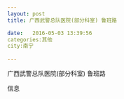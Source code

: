 ```yaml
--- 
layout: post 
title: 广西武警总队医院(部分科室) 鲁班路

date:   2016-05-03 13:39:56 
categories:其他  
city:南宁
  
--- 
```

   
广西武警总队医院(部分科室) 鲁班路

信息

